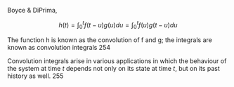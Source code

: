 Boyce & DiPrima, 

$$h(t)=\int_0^t f(t-u)g(u)du = \int_0^t f(u)g(t-u)du$$

The function h is known as the convolution of f and g; the integrals are known as convolution integrals 254

Convolution integrals arise in various applications in which the behaviour of the system at time _t_ depends not only on its state at time _t_, but on its past history as well. 255
